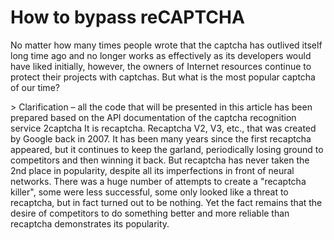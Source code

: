 # How to bypass reCAPTCHA 
<p>No matter how many times people wrote that the captcha has outlived itself long time ago and no longer works as effectively as its developers would have liked initially, however, the owners of Internet resources continue to protect their projects with captchas. But what is the most popular captcha of our time?</p>>
Clarification – all the code that will be presented in this article has been prepared based on the API documentation of the captcha recognition service 2captcha
It is recaptcha. Recaptcha V2, V3, etc., that was created by Google back in 2007. It has been many years since the first recaptcha appeared, but it continues to keep the garland, periodically losing ground to competitors and then winning it back. But recaptcha has never taken the 2nd place in popularity, despite all its imperfections in front of neural networks.
There was a huge number of attempts to create a "recaptcha killer", some were less successful, some only looked like a threat to recaptcha, but in fact turned out to be nothing. Yet the fact remains that the desire of competitors to do something better and more reliable than recaptcha demonstrates its popularity.
